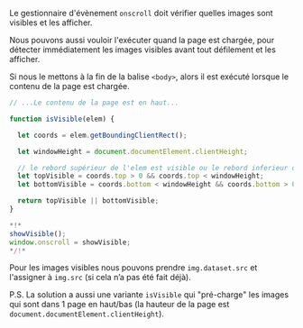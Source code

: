 
Le gestionnaire d'évènement `onscroll` doit vérifier quelles images sont visibles et les afficher.

Nous pouvons aussi vouloir l'exécuter quand la page est chargée, pour détecter immédiatement les images visibles avant tout défilement et les afficher.

Si nous le mettons à la fin de la balise `<body>`, alors il est exécuté lorsque le contenu de la page est chargée.

```js
// ...Le contenu de la page est en haut...

function isVisible(elem) {

  let coords = elem.getBoundingClientRect();

  let windowHeight = document.documentElement.clientHeight;

  // le rebord supérieur de l'elem est visible ou le rebord inferieur de l' elem est visible
  let topVisible = coords.top > 0 && coords.top < windowHeight;
  let bottomVisible = coords.bottom < windowHeight && coords.bottom > 0;

  return topVisible || bottomVisible;
}

*!*
showVisible();
window.onscroll = showVisible;
*/!*
```

Pour les images visibles nous pouvons prendre `img.dataset.src` et l'assigner à `img.src` (si cela n’a pas été fait déjà).

P.S. La solution a aussi une variante `isVisible` qui "pré-charge" les images qui sont dans 1 page  en haut/bas (la hauteur de la page est `document.documentElement.clientHeight`).
